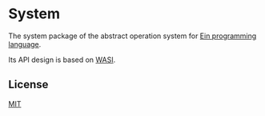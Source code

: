 # System

The system package of the abstract operation system for [Ein programming language](https://github.com/ein-lang/ein).

Its API design is based on [WASI](https://wasi.dev/).

## License

[MIT](LICENSE)
